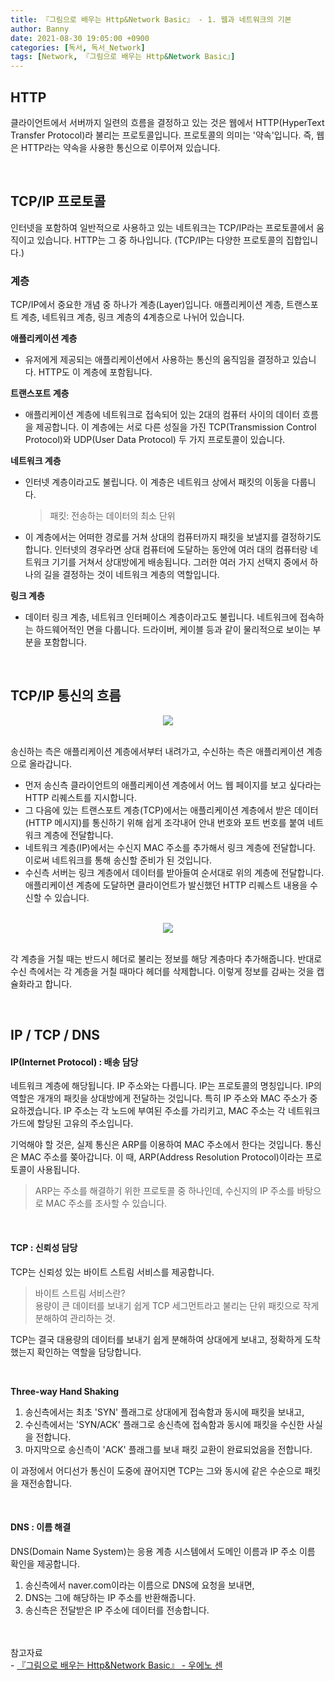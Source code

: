 ```yaml
---
title: 『그림으로 배우는 Http&Network Basic』 - 1. 웹과 네트워크의 기본
author: Banny
date: 2021-08-30 19:05:00 +0900
categories: [독서, 독서_Network]
tags: [Network, 『그림으로 배우는 Http&Network Basic』]
---
```


## HTTP

클라이언트에서 서버까지 일련의 흐름을 결정하고 있는 것은 웹에서 HTTP(HyperText Transfer Protocol)라 불리는 프로토콜입니다.
프로토콜의 의미는 '약속'입니다. 즉, 웹은 HTTP라는 약속을 사용한 통신으로 이루어져 있습니다.

<br>

## TCP/IP 프로토콜

인터넷을 포함하여 일반적으로 사용하고 있는 네트워크는 TCP/IP라는 프로토콜에서 움직이고 있습니다. HTTP는 그 중 하나입니다. (TCP/IP는 다양한 프로토콜의 집합입니다.)

### 계층

TCP/IP에서 중요한 개념 중 하나가 계층(Layer)입니다. 애플리케이션 계층, 트랜스포트 계층, 네트워크 계층, 링크 계층의 4계층으로 나뉘어 있습니다.

<strong>애플리케이션 계층</strong>

- 유저에게 제공되는 애플리케이션에서 사용하는 통신의 움직임을 결정하고 있습니다.
  HTTP도 이 계층에 포함됩니다.

<strong>트랜스포트 계층</strong>

- 애플리케이션 계층에 네트워크로 접속되어 있는 2대의 컴퓨터 사이의 데이터 흐름을 제공합니다.
  이 계층에는 서로 다른 성질을 가진 TCP(Transmission Control Protocol)와 UDP(User Data Protocol) 두 가지 프로토콜이 있습니다.

<strong>네트워크 계층</strong>

- 인터넷 계층이라고도 불립니다. 이 계층은 네트워크 상에서 패킷의 이동을 다룹니다.

  > 패킷: 전송하는 데이터의 최소 단위

- 이 계층에서는 어떠한 경로를 거쳐 상대의 컴퓨터까지 패킷을 보낼지를 결정하기도 합니다.
  인터넷의 경우라면 상대 컴퓨터에 도달하는 동안에 여러 대의 컴퓨터랑 네트워크 기기를 거쳐서 상대방에게 배송됩니다. 그러한 여러 가지 선택지 중에서 하나의 길을 결정하는 것이 네트워크 계층의 역할입니다.

<strong>링크 계층</strong>

- 데이터 링크 계층, 네트워크 인터페이스 계층이라고도 불립니다.
  네트워크에 접속하는 하드웨어적인 면을 다룹니다. 드라이버, 케이블 등과 같이 물리적으로 보이는 부분을 포함합니다.

<br>

## TCP/IP 통신의 흐름

<center>
<img src="https://user-images.githubusercontent.com/62047302/131317944-454e6c6d-19a2-4691-8520-e7b122b0fa9b.png">
</center>

<br>

송신하는 측은 애플리케이션 계층에서부터 내려가고, 수신하는 측은 애플리케이션 계층으로 올라갑니다.

- 먼저 송신측 클라이언트의 애플리케이션 계층에서 어느 웹 페이지를 보고 싶다라는 HTTP 리퀘스트를 지시합니다.
- 그 다음에 있는 트랜스포트 계층(TCP)에서는 애플리케이션 계층에서 받은 데이터(HTTP 메시지)를 통신하기 위해 쉽게 조각내어 안내 번호와 포트 번호를 붙여 네트워크 계층에 전달합니다.
- 네트워크 계층(IP)에서는 수신지 MAC 주소를 추가해서 링크 계층에 전달합니다. 이로써 네트워크를 통해 송신할 준비가 된 것입니다.
- 수신측 서버는 링크 계층에서 데이터를 받아들여 순서대로 위의 계층에 전달합니다. 애플리케이션 계층에 도달하면 클라이언트가 발신했던 HTTP 리퀘스트 내용을 수신할 수 있습니다.

<br>

<center>
<img src="https://user-images.githubusercontent.com/62047302/131318456-afd17e69-c742-47af-922c-0dd0bbd39f58.png">
</center>

<br>

각 계층을 거칠 때는 반드시 헤더로 불리는 정보를 해당 계층마다 추가해줍니다. 반대로 수신 측에서는 각 계층을 거칠 때마다 헤더를 삭제합니다.
이렇게 정보를 감싸는 것을 캡슐화라고 합니다.

<br>

## IP / TCP / DNS

#### IP(Internet Protocol) : 배송 담당

네트워크 계층에 해당됩니다. IP 주소와는 다릅니다. IP는 프로토콜의 명칭입니다.
IP의 역할은 개개의 패킷을 상대방에게 전달하는 것입니다. 특히 IP 주소와 MAC 주소가 중요하겠습니다.
IP 주소는 각 노드에 부여된 주소를 가리키고, MAC 주소는 각 네트워크 가드에 할당된 고유의 주소입니다.

기억해야 할 것은, 실제 통신은 ARP를 이용하여 MAC 주소에서 한다는 것입니다.
통신은 MAC 주소를 쫒아갑니다. 이 때, ARP(Address Resolution Protocol)이라는 프로토콜이 사용됩니다.

> ARP는 주소를 해결하기 위한 프로토콜 중 하나인데, 수신지의 IP 주소를 바탕으로 MAC 주소를 조사할 수 있습니다.

<br>

#### TCP : 신뢰성 담당

TCP는 신뢰성 있는 바이트 스트림 서비스를 제공합니다.

> 바이트 스트림 서비스란? <br>
> 용량이 큰 데이터를 보내기 쉽게 TCP 세그먼트라고 불리는 단위 패킷으로 작게 분해하여 관리하는 것.

TCP는 결국 대용량의 데이터를 보내기 쉽게 분해하여 상대에게 보내고, 정확하게 도착했는지 확인하는 역할을 담당합니다.

<br>

<strong>Three-way Hand Shaking</strong>

1. 송신측에서는 최초 'SYN' 플래그로 상대에게 접속함과 동시에 패킷을 보내고,
2. 수신측에서는 'SYN/ACK' 플래그로 송신측에 접속함과 동시에 패킷을 수신한 사실을 전합니다.
3. 마지막으로 송신측이 'ACK' 플래그를 보내 패킷 교환이 완료되었음을 전합니다.

이 과정에서 어디선가 통신이 도중에 끊어지면 TCP는 그와 동시에 같은 수순으로 패킷을 재전송합니다.

<br>

#### DNS : 이름 해결

DNS(Domain Name System)는 응용 계층 시스템에서 도메인 이름과 IP 주소 이름 확인을 제공합니다.

1. 송신측에서 naver.com이라는 이름으로 DNS에 요청을 보내면,
2. DNS는 그에 해당하는 IP 주소를 반환해줍니다.
3. 송신측은 전달받은 IP 주소에 데이터를 전송합니다.

<br>
<br>
참고자료<br>
- <a href="http://www.yes24.com/Product/Goods/15894097">『그림으로 배우는 Http&Network Basic』 - 우에노 센</a>

